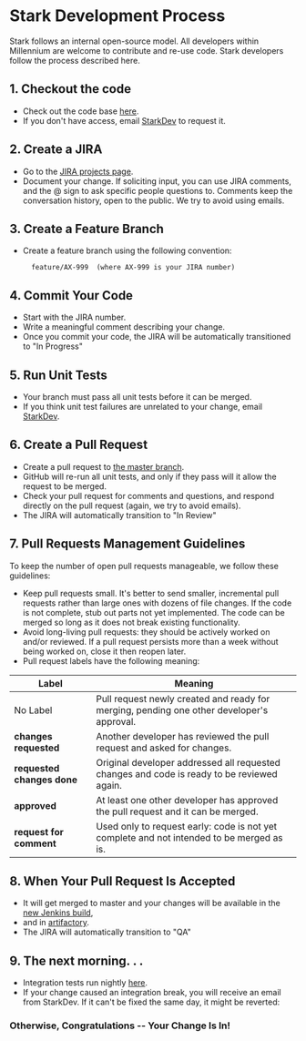 # Stark Development Process
Stark follows an internal open-source model. All developers within Millennium are welcome to contribute and re-use code. Stark developers follow the process described here.

## 1. Checkout the code

-   Check out the code base [here](http://luxgit.mlp.com/algo-execsvcs/stark).
-   If you don't have access, email [StarkDev](mailto:StarkDev@mlp.com) to request it.

  

## 2. Create a JIRA

-   Go to the [JIRA projects page](https://jira.mlp.com/projects/AX/summary).
-   Document your change. If soliciting input, you can use JIRA comments, and the @ sign to ask specific people questions to. Comments keep the conversation history, open to the public. We try to avoid using emails.

  

## 3. Create a Feature Branch

-   Create a feature branch using the following convention:  
    
          feature/AX-999  (where AX-999 is your JIRA number)
    

  

## 4. Commit Your Code

-   Start with the JIRA number.
-   Write a meaningful comment describing your change.
-   Once you commit your code, the JIRA will be automatically transitioned to "In Progress"

  

## 5. Run Unit Tests

-   Your branch must pass all unit tests before it can be merged.
-   If you think unit test failures are unrelated to your change, email [StarkDev](mailto:StarkDev@mlp.com).

  

## 6. Create a Pull Request

-   Create a pull request to [the master branch](http://luxgit.mlp.com/algo-execsvcs/stark/pulls).
-   GitHub will re-run all unit tests, and only if they pass will it allow the request to be merged.
-   Check your pull request for comments and questions, and respond directly on the pull request (again, we try to avoid emails).
-   The JIRA will automatically transition to "In Review"

## 7. Pull Requests Management Guidelines

To keep the number of open pull requests manageable, we follow these guidelines:

- Keep pull requests small. It's better to send smaller, incremental pull requests rather than large ones with dozens of file changes. If the code is not complete, stub out parts not yet implemented. The code can be merged so long as it does not break existing functionality.
- Avoid long-living pull requests: they should be actively worked on and/or reviewed. If a pull request persists more than a week without being worked on, close it then reopen later.
- Pull request labels have the following meaning:

| Label | Meaning |
|--------|--------|
|No Label |Pull request newly created and ready for merging, pending one other developer's approval.|
|**changes requested** |Another developer has reviewed the pull request and asked for changes.|
|**requested changes done** |Original developer addressed all requested changes and code is ready to be reviewed again.|
|**approved** |At least one other developer has approved the pull request and it can be merged.|
|**request for comment** |Used only to request early: code is not yet complete and not intended to be merged as is.
## 8. When Your Pull Request Is Accepted

-   It will get merged to master and your changes will be available in the [new Jenkins build](http://rfpluxd01:8080/jenkins/view/STARK/job/stark/),
-   and in [artifactory](http://rfpluxd01:8082/artifactory/webapp/home.html?0).
-   The JIRA will automatically transition to "QA"  
      
    

## 9. The next morning. . .

- Integration tests run nightly [here](http://rfpluxd01:8080/jenkins/view/STARK/job/stark-soms-integration-tests/).
- If your change caused an integration break, you will receive an email from StarkDev. If it can't be fixed the same day, it might be reverted:

 ### **Otherwise, Congratulations -- Your Change Is In!**

